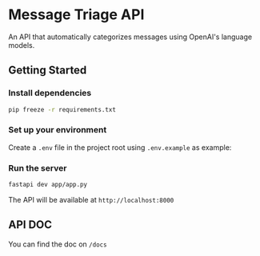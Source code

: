 # Message Triage API

An API that automatically categorizes messages using OpenAI's language models.

## Getting Started

### Install dependencies

```bash
pip freeze -r requirements.txt
```

### Set up your environment

Create a `.env` file in the project root using `.env.example` as example:


### Run the server

```bash
fastapi dev app/app.py
```

The API will be available at `http://localhost:8000`

## API DOC

You can find the doc on `/docs` 